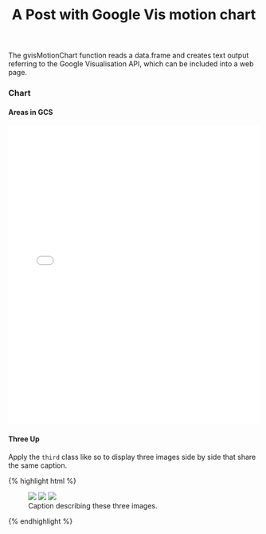 ﻿---
layout: post
title: "A Post with Google Vis motion chart"
description: "Example for displaying a Google Vis motion chart."
tags: [graph post, images, test, R]
comments: true
---

The gvisMotionChart function reads a data.frame and creates text output referring to the Google Visualisation API, which can be included into a web page.

### Chart

#### Areas in GCS

<iframe width="100%" height="600px" frameborder="0" src="content/chart_GCS.html">
</iframe>

#### Three Up



Apply the `third` class like so to display three images side by side that share the same caption.

{% highlight html %}
<figure class="third">
	<img src="/images/image-filename-1.jpg">
	<img src="/images/image-filename-2.jpg">
	<img src="/images/image-filename-3.jpg">
	<figcaption>Caption describing these three images.</figcaption>
</figure>
{% endhighlight %}

